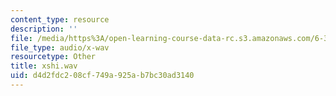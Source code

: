 ```yaml
---
content_type: resource
description: ''
file: /media/https%3A/open-learning-course-data-rc.s3.amazonaws.com/6-341-discrete-time-signal-processing-fall-2005/d4d2fdc208cf749a925ab7bc30ad3140_xshi.wav
file_type: audio/x-wav
resourcetype: Other
title: xshi.wav
uid: d4d2fdc2-08cf-749a-925a-b7bc30ad3140
---
```

